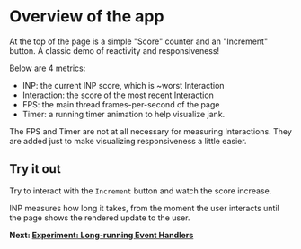 # Overview of the app

At the top of the page is a simple "Score" counter and an "Increment" button. A classic demo of reactivity and responsiveness!

Below are 4 metrics:

* INP: the current INP score, which is ~worst Interaction
* Interaction: the score of the most recent Interaction
* FPS: the main thread frames-per-second of the page
* Timer: a running timer animation to help visualize jank.

The FPS and Timer are not at all necessary for measuring Interactions. They are added just to make visualizing responsiveness a little easier.

## Try it out

Try to interact with the `Increment` button and watch the score increase.

INP measures how long it takes, from the moment the user interacts until the page shows the rendered update to the user.

**Next: [Experiment: Long-running Event Handlers](https://github.com/malchata/inp-workshop/blob/main/guide/2-long-event-handlers.md)**
